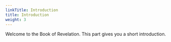 ```yaml
---
linkTitle: Introduction
title: Introduction
weight: 3
---
```


Welcome to the Book of Revelation. This part gives you a short introduction.